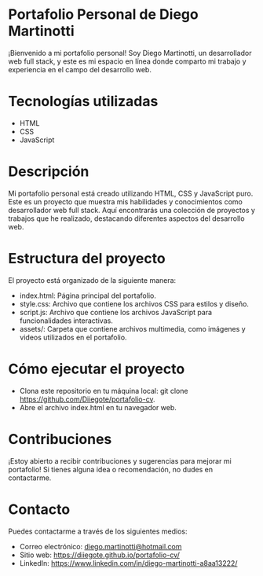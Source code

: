 # Portafolio Personal de Diego Martinotti

¡Bienvenido a mi portafolio personal! Soy Diego Martinotti, un desarrollador web full stack, y este es mi espacio en línea donde comparto mi trabajo y experiencia en el campo del desarrollo web.

# Tecnologías utilizadas

* HTML
* CSS
* JavaScript

# Descripción

Mi portafolio personal está creado utilizando HTML, CSS y JavaScript puro. Este es un proyecto que muestra mis habilidades y conocimientos como desarrollador web full stack. Aquí encontrarás una colección de proyectos y trabajos que he realizado, destacando diferentes aspectos del desarrollo web.

# Estructura del proyecto

El proyecto está organizado de la siguiente manera:

* index.html: Página principal del portafolio.
* style.css: Archivo que contiene los archivos CSS para estilos y diseño.
* script.js: Archivo que contiene los archivos JavaScript para funcionalidades interactivas.
* assets/: Carpeta que contiene archivos multimedia, como imágenes y videos utilizados en el portafolio.

# Cómo ejecutar el proyecto

* Clona este repositorio en tu máquina local: git clone <https://github.com/Diiegote/portafolio-cv>.
* Abre el archivo index.html en tu navegador web.

# Contribuciones

¡Estoy abierto a recibir contribuciones y sugerencias para mejorar mi portafolio! Si tienes alguna idea o recomendación, no dudes en contactarme.

# Contacto

Puedes contactarme a través de los siguientes medios:

* Correo electrónico: diego.martinotti@hotmail.com
* Sitio web: https://diiegote.github.io/portafolio-cv/
* LinkedIn: https://www.linkedin.com/in/diego-martinotti-a8aa13222/
